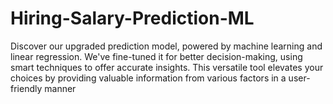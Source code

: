 # Hiring-Salary-Prediction-ML
Discover our upgraded prediction model, powered by machine learning and linear regression. We've fine-tuned it for better decision-making, using smart techniques to offer accurate insights. This versatile tool elevates your choices by providing valuable information from various factors in a user-friendly manner
